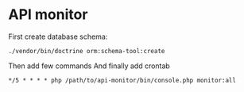 # API monitor

First create database schema:

`./vendor/bin/doctrine orm:schema-tool:create`

Then add few commands
And finally add crontab

`*/5 * * * * php /path/to/api-monitor/bin/console.php monitor:all`
